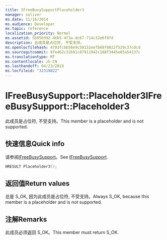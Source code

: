 ```yaml
---
title: IFreeBusySupportPlaceholder3
manager: soliver
ms.date: 11/16/2014
ms.audience: Developer
ms.topic: reference
localization_priority: Normal
ms.assetid: 5b050392-46b5-4f3a-dc67-714c32e6f8fd
description: 此成员是占位符, 不受支持。
ms.openlocfilehash: 4793fcbb58e9c50152eefb68f8022f529c37cdcd
ms.sourcegitcommit: 8fe462c32b91c87911942c188f3445e85a54137c
ms.translationtype: MT
ms.contentlocale: zh-CN
ms.lasthandoff: 04/23/2019
ms.locfileid: "32319822"
---
```

# <a name="ifreebusysupportplaceholder3"></a><span data-ttu-id="0f680-103">IFreeBusySupport::Placeholder3</span><span class="sxs-lookup"><span data-stu-id="0f680-103">IFreeBusySupport::Placeholder3</span></span>

<span data-ttu-id="0f680-104">此成员是占位符, 不受支持。</span><span class="sxs-lookup"><span data-stu-id="0f680-104">This member is a placeholder and is not supported.</span></span>
  
## <a name="quick-info"></a><span data-ttu-id="0f680-105">快速信息</span><span class="sxs-lookup"><span data-stu-id="0f680-105">Quick info</span></span>

<span data-ttu-id="0f680-106">请参阅[IFreeBusySupport](ifreebusysupport.md)。</span><span class="sxs-lookup"><span data-stu-id="0f680-106">See [IFreeBusySupport](ifreebusysupport.md).</span></span>
  
```cpp
HRESULT Placeholder3();
```

## <a name="return-values"></a><span data-ttu-id="0f680-107">返回值</span><span class="sxs-lookup"><span data-stu-id="0f680-107">Return values</span></span>

<span data-ttu-id="0f680-108">总是 S_OK, 因为此成员是占位符, 不受支持。</span><span class="sxs-lookup"><span data-stu-id="0f680-108">Always S_OK, because this member is a placeholder and is not supported.</span></span>
  
## <a name="remarks"></a><span data-ttu-id="0f680-109">注解</span><span class="sxs-lookup"><span data-stu-id="0f680-109">Remarks</span></span>

<span data-ttu-id="0f680-110">此成员必须返回 S_OK。</span><span class="sxs-lookup"><span data-stu-id="0f680-110">This member must return S_OK.</span></span>
  

